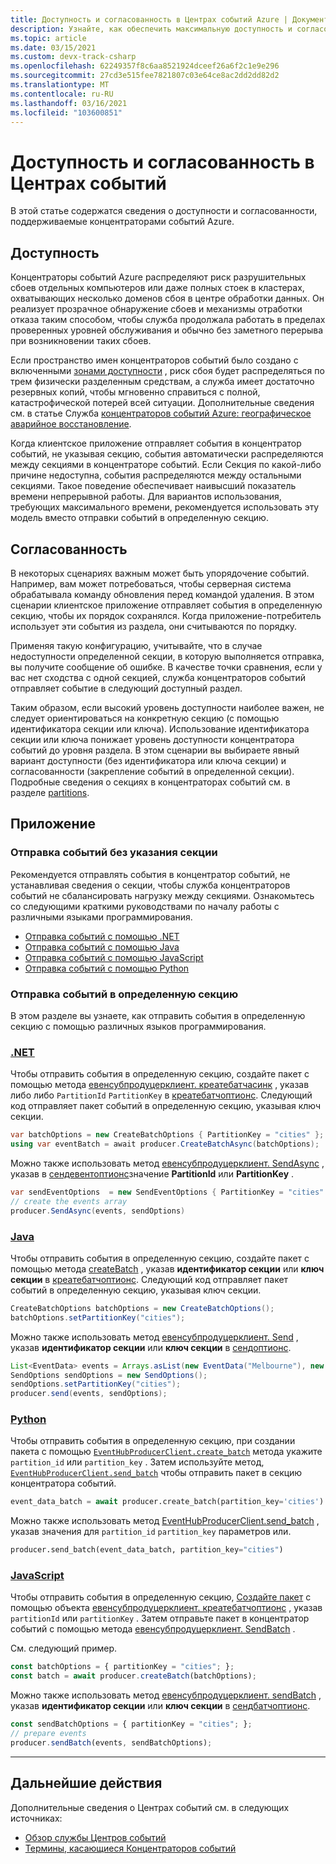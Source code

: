 ```yaml
---
title: Доступность и согласованность в Центрах событий Azure | Документация Майкрософт
description: Узнайте, как обеспечить максимальную доступность и согласованность в Центрах событий Azure с помощью секций.
ms.topic: article
ms.date: 03/15/2021
ms.custom: devx-track-csharp
ms.openlocfilehash: 62249357f8c6aa8521924dceef26a6f2c1e9e296
ms.sourcegitcommit: 27cd3e515fee7821807c03e64ce8ac2dd2dd82d2
ms.translationtype: MT
ms.contentlocale: ru-RU
ms.lasthandoff: 03/16/2021
ms.locfileid: "103600851"
---
```

# <a name="availability-and-consistency-in-event-hubs"></a>Доступность и согласованность в Центрах событий
В этой статье содержатся сведения о доступности и согласованности, поддерживаемые концентраторами событий Azure. 

## <a name="availability"></a>Доступность
Концентраторы событий Azure распределяют риск разрушительных сбоев отдельных компьютеров или даже полных стоек в кластерах, охватывающих несколько доменов сбоя в центре обработки данных. Он реализует прозрачное обнаружение сбоев и механизмы отработки отказа таким способом, чтобы служба продолжала работать в пределах проверенных уровней обслуживания и обычно без заметного перерыва при возникновении таких сбоев. 

Если пространство имен концентраторов событий было создано с включенными [зонами доступности](../availability-zones/az-overview.md) , риск сбоя будет распределяться по трем физически разделенным средствам, а служба имеет достаточно резервных копий, чтобы мгновенно справиться с полной, катастрофической потерей всей ситуации. Дополнительные сведения см. в статье Служба [концентраторов событий Azure: географическое аварийное восстановление](event-hubs-geo-dr.md).

Когда клиентское приложение отправляет события в концентратор событий, не указывая секцию, события автоматически распределяются между секциями в концентраторе событий. Если Секция по какой-либо причине недоступна, события распределяются между остальными секциями. Такое поведение обеспечивает наивысший показатель времени непрерывной работы. Для вариантов использования, требующих максимального времени, рекомендуется использовать эту модель вместо отправки событий в определенную секцию. 

## <a name="consistency"></a>Согласованность
В некоторых сценариях важным может быть упорядочение событий. Например, вам может потребоваться, чтобы серверная система обрабатывала команду обновления перед командой удаления. В этом сценарии клиентское приложение отправляет события в определенную секцию, чтобы их порядок сохранялся. Когда приложение-потребитель использует эти события из раздела, они считываются по порядку. 

Применяя такую конфигурацию, учитывайте, что в случае недоступности определенной секции, в которую выполняется отправка, вы получите сообщение об ошибке. В качестве точки сравнения, если у вас нет сходства с одной секцией, служба концентраторов событий отправляет событие в следующий доступный раздел.

Таким образом, если высокий уровень доступности наиболее важен, не следует ориентироваться на конкретную секцию (с помощью идентификатора секции или ключа). Использование идентификатора секции или ключа понижает уровень доступности концентратора событий до уровня раздела. В этом сценарии вы выбираете явный вариант доступности (без идентификатора или ключа секции) и согласованности (закрепление событий в определенной секции). Подробные сведения о секциях в концентраторах событий см. в разделе [partitions](event-hubs-features.md#partitions).

## <a name="appendix"></a>Приложение

### <a name="send-events-without-specifying-a-partition"></a>Отправка событий без указания секции
Рекомендуется отправлять события в концентратор событий, не устанавливая сведения о секции, чтобы служба концентраторов событий не сбалансировать нагрузку между секциями. Ознакомьтесь со следующими краткими руководствами по началу работы с различными языками программирования. 

- [Отправка событий с помощью .NET](event-hubs-dotnet-standard-getstarted-send.md)
- [Отправка событий с помощью Java](event-hubs-java-get-started-send.md)
- [Отправка событий с помощью JavaScript](event-hubs-python-get-started-send.md)
- [Отправка событий с помощью Python](event-hubs-python-get-started-send.md)


### <a name="send-events-to-a-specific-partition"></a>Отправка событий в определенную секцию
В этом разделе вы узнаете, как отправить события в определенную секцию с помощью различных языков программирования. 

### <a name="net"></a>[.NET](#tab/dotnet)
Чтобы отправить события в определенную секцию, создайте пакет с помощью метода [евенсубпродуцерклиент. креатебатчасинк](/dotnet/api/azure.messaging.eventhubs.producer.eventhubproducerclient.createbatchasync#Azure_Messaging_EventHubs_Producer_EventHubProducerClient_CreateBatchAsync_Azure_Messaging_EventHubs_Producer_CreateBatchOptions_System_Threading_CancellationToken_) , указав либо либо `PartitionId` `PartitionKey` в [креатебатчоптионс](//dotnet/api/azure.messaging.eventhubs.producer.createbatchoptions). Следующий код отправляет пакет событий в определенную секцию, указывая ключ секции. 

```csharp
var batchOptions = new CreateBatchOptions { PartitionKey = "cities" };
using var eventBatch = await producer.CreateBatchAsync(batchOptions);
```

Можно также использовать метод [евенсубпродуцерклиент. SendAsync](/dotnet/api/azure.messaging.eventhubs.producer.eventhubproducerclient.sendasync#Azure_Messaging_EventHubs_Producer_EventHubProducerClient_SendAsync_System_Collections_Generic_IEnumerable_Azure_Messaging_EventHubs_EventData__Azure_Messaging_EventHubs_Producer_SendEventOptions_System_Threading_CancellationToken_) , указав в [сендевентоптионс](/dotnet/api/azure.messaging.eventhubs.producer.sendeventoptions)значение **PartitionId** или **PartitionKey** .

```csharp
var sendEventOptions  = new SendEventOptions { PartitionKey = "cities" };
// create the events array
producer.SendAsync(events, sendOptions)
```


### <a name="java"></a>[Java](#tab/java)
Чтобы отправить события в определенную секцию, создайте пакет с помощью метода [createBatch](/java/api/com.azure.messaging.eventhubs.eventhubproducerclient.createbatch) , указав **идентификатор секции** или **ключ секции** в [креатебатчоптионс](/java/api/com.azure.messaging.eventhubs.models.createbatchoptions). Следующий код отправляет пакет событий в определенную секцию, указывая ключ секции. 

```java
CreateBatchOptions batchOptions = new CreateBatchOptions();
batchOptions.setPartitionKey("cities");
```

Можно также использовать метод [евенсубпродуцерклиент. Send](/java/api/com.azure.messaging.eventhubs.eventhubproducerclient.send#com_azure_messaging_eventhubs_EventHubProducerClient_send_java_lang_Iterable_com_azure_messaging_eventhubs_EventData__com_azure_messaging_eventhubs_models_SendOptions_) , указав **идентификатор секции** или **ключ секции** в [сендоптионс](/java/api/com.azure.messaging.eventhubs.models.sendoptions).

```java
List<EventData> events = Arrays.asList(new EventData("Melbourne"), new EventData("London"), new EventData("New York"));
SendOptions sendOptions = new SendOptions();
sendOptions.setPartitionKey("cities");
producer.send(events, sendOptions);
```


### <a name="python"></a>[Python](#tab/python) 
Чтобы отправить события в определенную секцию, при создании пакета с помощью [`EventHubProducerClient.create_batch`](/python/api/azure-eventhub/azure.eventhub.eventhubproducerclient#create-batch---kwargs-) метода укажите `partition_id` или `partition_key` . Затем используйте метод, [`EventHubProducerClient.send_batch`](/python/api/azure-eventhub/azure.eventhub.aio.eventhubproducerclient#send-batch-event-data-batch--typing-union-azure-eventhub--common-eventdatabatch--typing-list-azure-eventhub-) чтобы отправить пакет в секцию концентратора событий. 

```python
event_data_batch = await producer.create_batch(partition_key='cities')
```

Можно также использовать метод [EventHubProducerClient.send_batch](/python/api/azure-eventhub/azure.eventhub.eventhubproducerclient#send-batch-event-data-batch----kwargs-) , указав значения для `partition_id` `partition_key` параметров или.

```python
producer.send_batch(event_data_batch, partition_key="cities")
```

### <a name="javascript"></a>[JavaScript](#tab/javascript)
Чтобы отправить события в определенную секцию, [Создайте пакет](/javascript/api/@azure/event-hubs/eventhubproducerclient#createBatch_CreateBatchOptions_) с помощью объекта [евенсубпродуцерклиент. креатебатчоптионс](/javascript/api/@azure/event-hubs/eventhubproducerclient#createBatch_CreateBatchOptions_) , указав `partitionId` или `partitionKey` . Затем отправьте пакет в концентратор событий с помощью метода [евенсубпродуцерклиент. SendBatch](/javascript/api/@azure/event-hubs/eventhubproducerclient#sendBatch_EventDataBatch__OperationOptions_) . 

См. следующий пример.

```javascript
const batchOptions = { partitionKey = "cities"; };
const batch = await producer.createBatch(batchOptions);
```

Можно также использовать метод [евенсубпродуцерклиент. sendBatch](/javascript/api/@azure/event-hubs/eventhubproducerclient#sendBatch_EventData____SendBatchOptions_) , указав **идентификатор секции** или **ключ секции** в [сендбатчоптионс](/javascript/api/@azure/event-hubs/sendbatchoptions).

```javascript
const sendBatchOptions = { partitionKey = "cities"; };
// prepare events
producer.sendBatch(events, sendBatchOptions);
```

---



## <a name="next-steps"></a>Дальнейшие действия
Дополнительные сведения о Центрах событий см. в следующих источниках:

- [Обзор службы Центров событий](./event-hubs-about.md)
- [Термины, касающиеся Концентраторов событий](event-hubs-features.md)
